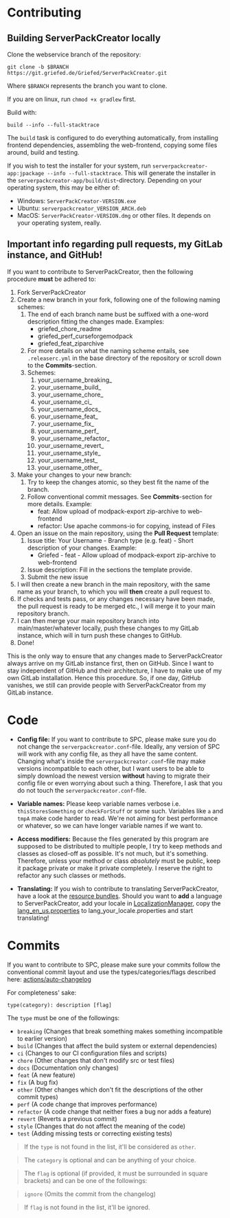 # Contributing

## Building ServerPackCreator locally

Clone the webservice branch of the repository:

`git clone -b $BRANCH https://git.griefed.de/Griefed/ServerPackCreator.git`

Where `$BRANCH` represents the branch you want to clone.

If you are on linux, run `chmod +x gradlew` first.

Build with:

`build --info --full-stacktrace`

The `build` task is configured to do everything automatically, from installing frontend dependencies, assembling the web-frontend, copying some files around, build and testing.

If you wish to test the installer for your system, run `serverpackcreator-app:jpackage --info --full-stacktrace`. This
will generate the installer in the `serverpackcreator-app/build/dist`-directory.
Depending on your operating system, this may be either of:
- Windows: `ServerPackCreator-VERSION.exe`
- Ubuntu: `serverpackcreator_VERSION_ARCH.deb`
- MacOS: `ServerPackCreator-VERSION.dmg`
or other files. It depends on your operating system, really.

## Important info regarding pull requests, my GitLab instance, and GitHub!

If you want to contribute to ServerPackCreator, then the following procedure **must** be adhered to:

1. Fork ServerPackCreator
2. Create a new branch in your fork, following one of the following naming schemes:
   1. The end of each branch name bust be suffixed with a one-word description fitting the changes made. Examples:
      - griefed_chore_readme
      - griefed_perf_curseforgemodpack
      - griefed_feat_ziparchive
   2. For more details on what the naming scheme entails, see `.releaserc.yml` in the base directory of the repository or scroll down to the **Commits**-section.
   3. Schemes:
       1. your_username_breaking_
       2. your_username_build_
       3. your_username_chore_
       4. your_username_ci_
       5. your_username_docs_
       6. your_username_feat_
       7. your_username_fix_
       8. your_username_perf_
       9. your_username_refactor_
       10. your_username_revert_
       11. your_username_style_
       12. your_username_test_
       13. your_username_other_
3. Make your changes to your new branch:
    1. Try to keep the changes atomic, so they best fit the name of the branch.
    2. Follow conventional commit messages. See **Commits**-section for more details. Example:
        - feat: Allow upload of modpack-export zip-archive to web-frontend
        - refactor: Use apache commons-io for copying, instead of Files
4. Open an issue on the main repository, using the **Pull Request** template:
    1. Issue title: Your Username - Branch type (e.g. feat) - Short description of your changes. Example:
        - Griefed - feat - Allow upload of modpack-export zip-archive to web-frontend
    2. Issue description: Fill in the sections the template provide.
    3. Submit the new issue
5. I will then create a new branch in the main repository, with the same name as your branch, to which you will **then** create a pull request to.
6. If checks and tests pass, or any changes necessary have been made, the pull request is ready to be merged etc., I will merge it to your main repository branch.
7. I can then merge your main repository branch into main/master/whatever locally, push these changes to my GitLab instance, which will in turn push these changes to GitHub.
8. Done!

This is the only way to ensure that any changes made to ServerPackCreator always arrive on my GitLab instance first, then on GitHub.
Since I want to stay independent of GitHub and their architecture, I have to make use of my own GitLab installation. Hence this procedure. So, if one day, GitHub vanishes, we still can provide people with ServerPackCreator from my GitLab instance.

# Code

- **Config file:** If you want to contribute to SPC, please make sure you do not change the `serverpackcreator.conf`-file. Ideally, any version of SPC will work with any config file, as they all have the same content. Changing what's inside the `serverpackcreator.conf`-file may make versions incompatible to each other, but I want users to be able to simply download the newest version **without** having to migrate their config file or even worrying about such a thing.
Therefore, I ask that you do not touch the `serverpackcreator.conf`-file.

- **Variable names:** Please keep variable names verbose i.e. `thisStoresSomething` or `checkForStuff` or some such. Variables like `a` and `tmpA` make code harder to read. We're not aiming for best performance or whatever, so we can have longer variable names if we want to.

- **Access modifiers:** Because the files generated by this program are supposed to be distributed to multiple people, I try to keep methods and classes as closed-off as possible. It's not much, but it's something. Therefore, unless your method or class *absolutely* must be public, keep it package private or make it private completely. I reserve the right to refactor any such classes or methods.  

- **Translating:** If you wish to contribute to translating ServerPackCreator, have a look at the [resource bundles](https://github.com/Griefed/ServerPackCreator/tree/main/src/main/resources/de/griefed/resources/lang). Should you want to **add** a language to ServerPackCreator, add your locale in [LocalizationManager](https://github.com/Griefed/ServerPackCreator/blob/main/src/main/java/de/griefed/serverpackcreator/i18n/LocalizationManager.java), copy the [lang_en_us.properties](https://github.com/Griefed/ServerPackCreator/blob/main/src/main/resources/de/griefed/resources/lang/lang_en_us.properties) to lang_your_locale.properties and start translating!  

# Commits

If you want to contribute to SPC, please make sure your commits follow the conventional commit layout and use the types/categories/flags described here: [actions/auto-changelog](https://github.com/marketplace/actions/auto-changelog)

For completeness' sake:

```
type(category): description [flag]
```

The `type` must be one of the followings:

* `breaking` (Changes that break something makes something incompatible to earlier version)
* `build` (Changes that affect the build system or external dependencies)
* `ci` (Changes to our CI configuration files and scripts)
* `chore` (Other changes that don't modify src or test files)
* `docs` (Documentation only changes)
* `feat` (A new feature)
* `fix` (A bug fix)
* `other` (Other changes which don't fit the descriptions of the other commit types)
* `perf` (A code change that improves performance)
* `refactor` (A code change that neither fixes a bug nor adds a feature)
* `revert` (Reverts a previous commit)
* `style` (Changes that do not affect the meaning of the code)
* `test` (Adding missing tests or correcting existing tests)

> If the `type` is not found in the list, it'll be considered as `other`.

> The `category` is optional and can be anything of your choice.

> The `flag` is optional (if provided, it must be surrounded in square brackets) and can be one of the followings:

> `ignore` (Omits the commit from the changelog)

> If `flag` is not found in the list, it'll be ignored.
